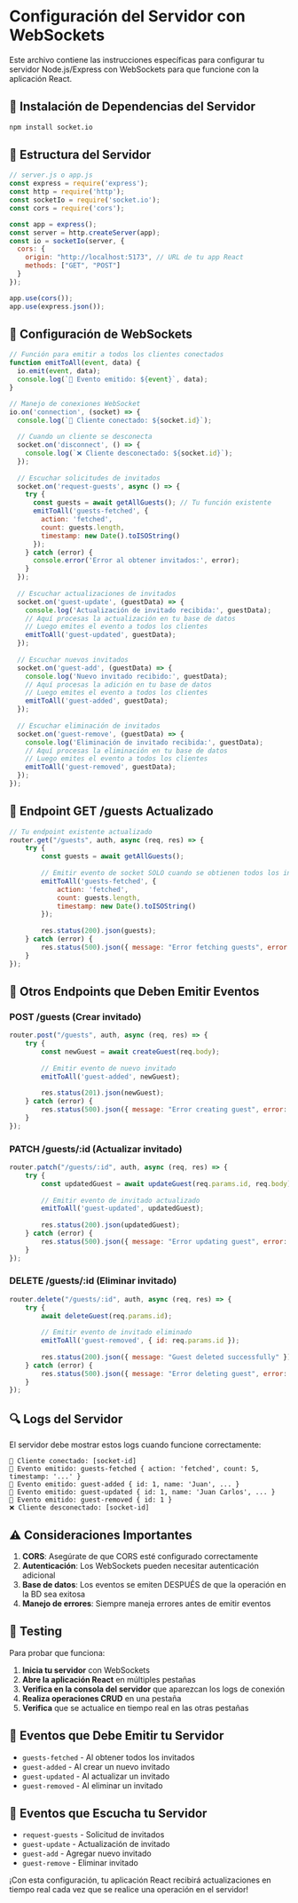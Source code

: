 # Configuración del Servidor con WebSockets

Este archivo contiene las instrucciones específicas para configurar tu servidor Node.js/Express con WebSockets para que funcione con la aplicación React.

## 🔧 Instalación de Dependencias del Servidor

```bash
npm install socket.io
```

## 📁 Estructura del Servidor

```javascript
// server.js o app.js
const express = require('express');
const http = require('http');
const socketIo = require('socket.io');
const cors = require('cors');

const app = express();
const server = http.createServer(app);
const io = socketIo(server, {
  cors: {
    origin: "http://localhost:5173", // URL de tu app React
    methods: ["GET", "POST"]
  }
});

app.use(cors());
app.use(express.json());
```

## 🔌 Configuración de WebSockets

```javascript
// Función para emitir a todos los clientes conectados
function emitToAll(event, data) {
  io.emit(event, data);
  console.log(`📡 Evento emitido: ${event}`, data);
}

// Manejo de conexiones WebSocket
io.on('connection', (socket) => {
  console.log(`🔌 Cliente conectado: ${socket.id}`);
  
  // Cuando un cliente se desconecta
  socket.on('disconnect', () => {
    console.log(`❌ Cliente desconectado: ${socket.id}`);
  });
  
  // Escuchar solicitudes de invitados
  socket.on('request-guests', async () => {
    try {
      const guests = await getAllGuests(); // Tu función existente
      emitToAll('guests-fetched', {
        action: 'fetched',
        count: guests.length,
        timestamp: new Date().toISOString()
      });
    } catch (error) {
      console.error('Error al obtener invitados:', error);
    }
  });
  
  // Escuchar actualizaciones de invitados
  socket.on('guest-update', (guestData) => {
    console.log('Actualización de invitado recibida:', guestData);
    // Aquí procesas la actualización en tu base de datos
    // Luego emites el evento a todos los clientes
    emitToAll('guest-updated', guestData);
  });
  
  // Escuchar nuevos invitados
  socket.on('guest-add', (guestData) => {
    console.log('Nuevo invitado recibido:', guestData);
    // Aquí procesas la adición en tu base de datos
    // Luego emites el evento a todos los clientes
    emitToAll('guest-added', guestData);
  });
  
  // Escuchar eliminación de invitados
  socket.on('guest-remove', (guestData) => {
    console.log('Eliminación de invitado recibida:', guestData);
    // Aquí procesas la eliminación en tu base de datos
    // Luego emites el evento a todos los clientes
    emitToAll('guest-removed', guestData);
  });
});
```

## 🚀 Endpoint GET /guests Actualizado

```javascript
// Tu endpoint existente actualizado
router.get("/guests", auth, async (req, res) => {
    try {
        const guests = await getAllGuests();
        
        // Emitir evento de socket SOLO cuando se obtienen todos los invitados
        emitToAll('guests-fetched', {
            action: 'fetched',
            count: guests.length,
            timestamp: new Date().toISOString()
        });
        
        res.status(200).json(guests);
    } catch (error) {
        res.status(500).json({ message: "Error fetching guests", error: error.message });
    }
});
```

## 📡 Otros Endpoints que Deben Emitir Eventos

### POST /guests (Crear invitado)
```javascript
router.post("/guests", auth, async (req, res) => {
    try {
        const newGuest = await createGuest(req.body);
        
        // Emitir evento de nuevo invitado
        emitToAll('guest-added', newGuest);
        
        res.status(201).json(newGuest);
    } catch (error) {
        res.status(500).json({ message: "Error creating guest", error: error.message });
    }
});
```

### PATCH /guests/:id (Actualizar invitado)
```javascript
router.patch("/guests/:id", auth, async (req, res) => {
    try {
        const updatedGuest = await updateGuest(req.params.id, req.body);
        
        // Emitir evento de invitado actualizado
        emitToAll('guest-updated', updatedGuest);
        
        res.status(200).json(updatedGuest);
    } catch (error) {
        res.status(500).json({ message: "Error updating guest", error: error.message });
    }
});
```

### DELETE /guests/:id (Eliminar invitado)
```javascript
router.delete("/guests/:id", auth, async (req, res) => {
    try {
        await deleteGuest(req.params.id);
        
        // Emitir evento de invitado eliminado
        emitToAll('guest-removed', { id: req.params.id });
        
        res.status(200).json({ message: "Guest deleted successfully" });
    } catch (error) {
        res.status(500).json({ message: "Error deleting guest", error: error.message });
    }
});
```

## 🔍 Logs del Servidor

El servidor debe mostrar estos logs cuando funcione correctamente:

```
🔌 Cliente conectado: [socket-id]
📡 Evento emitido: guests-fetched { action: 'fetched', count: 5, timestamp: '...' }
📡 Evento emitido: guest-added { id: 1, name: 'Juan', ... }
📡 Evento emitido: guest-updated { id: 1, name: 'Juan Carlos', ... }
📡 Evento emitido: guest-removed { id: 1 }
❌ Cliente desconectado: [socket-id]
```

## ⚠️ Consideraciones Importantes

1. **CORS**: Asegúrate de que CORS esté configurado correctamente
2. **Autenticación**: Los WebSockets pueden necesitar autenticación adicional
3. **Base de datos**: Los eventos se emiten DESPUÉS de que la operación en la BD sea exitosa
4. **Manejo de errores**: Siempre maneja errores antes de emitir eventos

## 🧪 Testing

Para probar que funciona:

1. **Inicia tu servidor** con WebSockets
2. **Abre la aplicación React** en múltiples pestañas
3. **Verifica en la consola del servidor** que aparezcan los logs de conexión
4. **Realiza operaciones CRUD** en una pestaña
5. **Verifica** que se actualice en tiempo real en las otras pestañas

## 🎯 Eventos que Debe Emitir tu Servidor

- `guests-fetched` - Al obtener todos los invitados
- `guest-added` - Al crear un nuevo invitado
- `guest-updated` - Al actualizar un invitado
- `guest-removed` - Al eliminar un invitado

## 🎯 Eventos que Escucha tu Servidor

- `request-guests` - Solicitud de invitados
- `guest-update` - Actualización de invitado
- `guest-add` - Agregar nuevo invitado
- `guest-remove` - Eliminar invitado

¡Con esta configuración, tu aplicación React recibirá actualizaciones en tiempo real cada vez que se realice una operación en el servidor! 